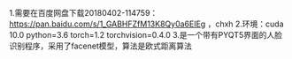 1.需要在百度网盘下载20180402-114759：https://pan.baidu.com/s/1_GABHFZfM13K8Qy0a6EIEg ，chxh
2.环境：cuda 10.0 python=3.6 torch=1.2 torchvision=0.4.0
3.是一个带有PYQT5界面的人脸识别程序，采用了facenet模型，算法是欧式距离算法
